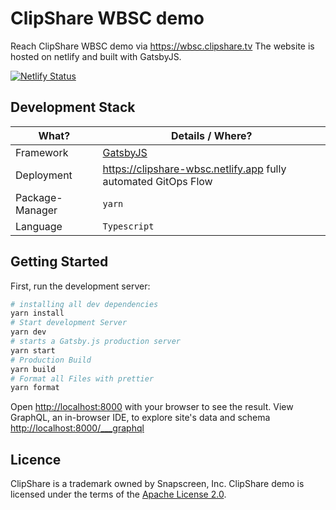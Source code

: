 # ClipShare WBSC demo

Reach ClipShare WBSC demo via https://wbsc.clipshare.tv
The website is hosted on netlify and built with GatsbyJS.

[![Netlify Status](https://api.netlify.com/api/v1/badges/820d853d-a09d-4538-9985-792e7429211c/deploy-status)](https://app.netlify.com/sites/clipshare-wbsc/deploys)

## Development Stack

| What?           | Details / Where?                                                      |
| --------------- | --------------------------------------------------------------------- |
| Framework       | [GatsbyJS](https://www.gatsbyjs.com/)                                 |
| Deployment      | https://clipshare-wbsc.netlify.app fully automated GitOps Flow     |
| Package-Manager | `yarn`                                                                |
| Language        | `Typescript`                                                          |

## Getting Started

First, run the development server:

```bash
# installing all dev dependencies
yarn install
# Start development Server
yarn dev
# starts a Gatsby.js production server
yarn start
# Production Build
yarn build
# Format all Files with prettier
yarn format

```

Open [http://localhost:8000](http://localhost:8000) with your browser to see the result.
View GraphQL, an in-browser IDE, to explore site's data and schema [http://localhost:8000/\_\_\_graphql](http://localhost:8000/___graphql)

## Licence

ClipShare is a trademark owned by Snapscreen, Inc.
ClipShare demo is licensed under the terms of the [Apache License 2.0](LICENSE).
